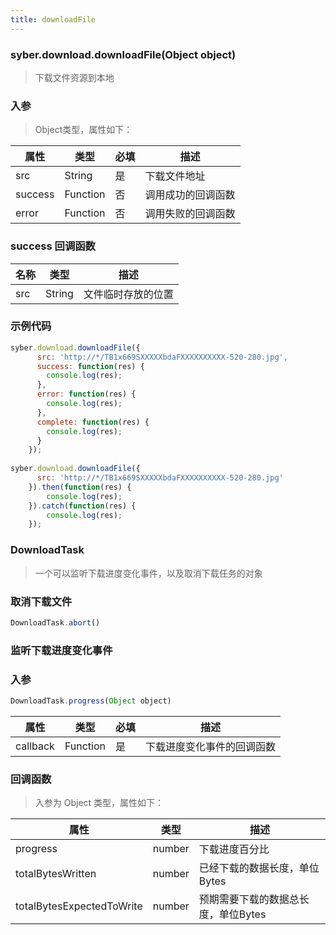 ```yaml
---
title: downloadFile
---
```


### syber.download.downloadFile(Object object)

> 下载文件资源到本地

### 入参

> Object类型，属性如下：

属性 | 类型 | 必填 | 描述
---|---|---|---
src | String | 是 | 下载文件地址
success | Function | 否 | 调用成功的回调函数
error | Function | 否 | 调用失败的回调函数

### success 回调函数

名称 | 类型 | 描述
---|---|---
src | String |文件临时存放的位置

### 示例代码
```javascript
syber.download.downloadFile({
      src: 'http://*/TB1x669SXXXXXbdaFXXXXXXXXXX-520-280.jpg',
      success: function(res) {
        console.log(res);
      },
      error: function(res) {
        console.log(res);
      },
      complete: function(res) {
        console.log(res);
      }
    });
	
syber.download.downloadFile({
      src: 'http://*/TB1x669SXXXXXbdaFXXXXXXXXXX-520-280.jpg'
    }).then(function(res) {
		console.log(res);
	}).catch(function(res) {
		console.log(res);
	});
```
### DownloadTask
> 一个可以监听下载进度变化事件，以及取消下载任务的对象

### 取消下载文件
```javascript
DownloadTask.abort()
```
### 监听下载进度变化事件
### 入参
```javascript
DownloadTask.progress(Object object)
```
属性 | 类型 | 必填 | 描述
---|---|---|---
callback | Function | 是 | 下载进度变化事件的回调函数

### 回调函数
> 入参为 Object 类型，属性如下：

属性 | 类型 | 描述
---|---|---
progress | number | 下载进度百分比
totalBytesWritten | number | 已经下载的数据长度，单位Bytes
totalBytesExpectedToWrite | number | 预期需要下载的数据总长度，单位Bytes
